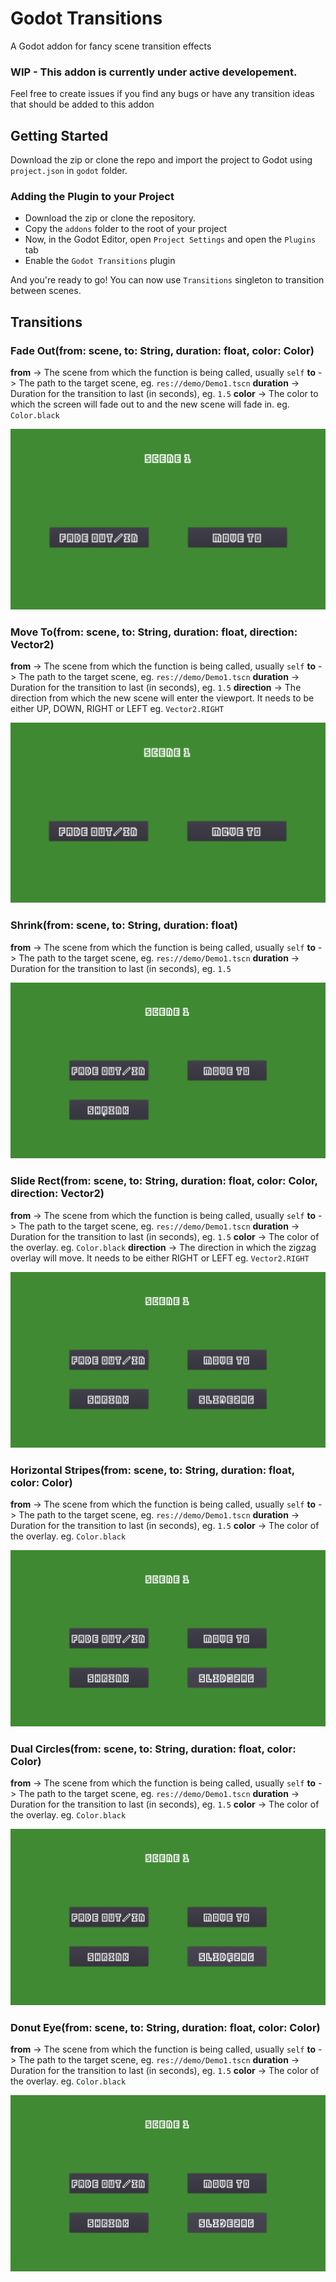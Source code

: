 # Godot Transitions

A Godot addon for fancy scene transition effects

### **WIP** - This addon is currently under active developement. 

Feel free to create issues if you find any bugs or have any transition ideas that should be added to this addon

## Getting Started

Download the zip or clone the repo and import the project to Godot using `project.json` in `godot` folder.

### Adding the Plugin to your Project

- Download the zip or clone the repository.
- Copy the `addons` folder to the root of your project
- Now, in the Godot Editor, open `Project Settings` and open the `Plugins` tab
- Enable the `Godot Transitions` plugin

And you're ready to go! You can now use `Transitions` singleton to transition between scenes.

## Transitions

### Fade Out(from: scene, to: String, duration: float, color: Color)
**from** -> The scene from which the function is being called, usually `self`
**to** -> The path to the target scene, eg. `res://demo/Demo1.tscn`
**duration** -> Duration for the transition to last (in seconds), eg. `1.5`
**color** -> The color to which the screen will fade out to and the new scene will fade in. eg. `Color.black`

![Fade to Black](/src/FadeToBlack.gif)

### Move To(from: scene, to: String, duration: float, direction: Vector2)
**from** -> The scene from which the function is being called, usually `self`
**to** -> The path to the target scene, eg. `res://demo/Demo1.tscn`
**duration** -> Duration for the transition to last (in seconds), eg. `1.5`
**direction** -> The direction from which the new scene will enter the viewport. It needs to be either UP, DOWN, RIGHT or LEFT eg. `Vector2.RIGHT`

![Move from Right](/src/MoveFromRight.gif)

### Shrink(from: scene, to: String, duration: float)
**from** -> The scene from which the function is being called, usually `self`
**to** -> The path to the target scene, eg. `res://demo/Demo1.tscn`
**duration** -> Duration for the transition to last (in seconds), eg. `1.5`

![Shrink with Fade](/src/ShrinkWithFade.gif)

### Slide Rect(from: scene, to: String, duration: float, color: Color, direction: Vector2)
**from** -> The scene from which the function is being called, usually `self`
**to** -> The path to the target scene, eg. `res://demo/Demo1.tscn`
**duration** -> Duration for the transition to last (in seconds), eg. `1.5`
**color** -> The color of the overlay. eg. `Color.black`
**direction** -> The direction in which the zigzag overlay will move. It needs to be either RIGHT or LEFT eg. `Vector2.RIGHT`

![Slide Black Rect](/src/SlideZag.gif)

### Horizontal Stripes(from: scene, to: String, duration: float, color: Color)
**from** -> The scene from which the function is being called, usually `self`
**to** -> The path to the target scene, eg. `res://demo/Demo1.tscn`
**duration** -> Duration for the transition to last (in seconds), eg. `1.5`
**color** -> The color of the overlay. eg. `Color.black`

![Horizontal Stripes](/src/HorizontalStripes.gif)

### Dual Circles(from: scene, to: String, duration: float, color: Color)
**from** -> The scene from which the function is being called, usually `self`
**to** -> The path to the target scene, eg. `res://demo/Demo1.tscn`
**duration** -> Duration for the transition to last (in seconds), eg. `1.5`
**color** -> The color of the overlay. eg. `Color.black`

![Dual Circles](/src/DualCircles.gif)

### Donut Eye(from: scene, to: String, duration: float, color: Color)
**from** -> The scene from which the function is being called, usually `self`
**to** -> The path to the target scene, eg. `res://demo/Demo1.tscn`
**duration** -> Duration for the transition to last (in seconds), eg. `1.5`
**color** -> The color of the overlay. eg. `Color.black`

![Donut Eye](/src/DonutEye.gif)